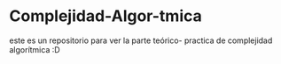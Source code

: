 # Complejidad-Algor-tmica
este es un repositorio para ver la parte teórico- practica de complejidad algorítmica :D
